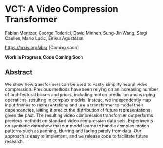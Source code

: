 # VCT: A Video Compression Transformer

Fabian Mentzer, George Toderici, David Minnen, Sung-Jin Wang, Sergi Caelles, Mario Lucic, Eirikur Agustsson

https://arxiv.org/abs/ [Coming soon]

**Work In Progress, Code Coming Soon**


## Abstract

We show how transformers can be used to vastly simplify neural video
compression. Previous methods have been relying on an increasing number of
architectural biases and priors, including motion prediction and warping
operations, resulting in complex models. Instead, we independently map input
frames to representations and use a transformer to model their dependencies,
letting it predict the distribution of future representations given the past.
The resulting video compression transformer outperforms previous methods on
standard video compression data sets. Experiments on synthetic data show that
our model learns to handle complex motion patterns such as panning, blurring and
fading purely from data. Our approach is easy to implement, and we release code
to facilitate future research.

